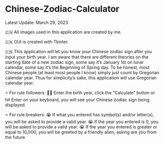 # Chinese-Zodiac-Calculator
Latest Update: March 29, 2023

🇨🇳 All images used in this application are created by me.

🇨🇳 GUI is created with Tkinter.

🇨🇳 This application will let you know your Chinese zodiac sign after you input your birth year. I am aware that there are different theories on the starting date of a new zodiac sign, some say it’s January 1st on lunar calendar, some say it’s the Beginning of Spring day. To be honest, most Chinese people (at least most people I know) simply just count by Gregorian calendar year. Thus for simplicity’s sake, this application will use Gregorian calendar year.

⭐️ For rule followers:
👏🏻 Enter the birth year, click the “Calculate” button or hit Enter on your keyboard, you will see your Chinese zodiac sign being displayed.

⭐️ For rule breakers:
😭 If what you entered has symbol(s) and/or letter(s), you will be asked to provide a valid year.
😭 If the year you entered is 0, you will be asked to provide a valid year.
😭 If the year you entered is greater or equal to 10,000, you will be greeted by a friendly alien, asking are you from the future.
